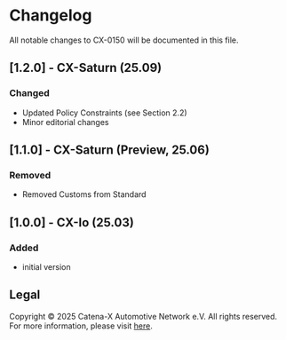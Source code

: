 # Changelog

All notable changes to CX-0150 will be documented in this file.

## [1.2.0] - CX-Saturn (25.09)

### Changed

- Updated Policy Constraints (see Section 2.2)
- Minor editorial changes

## [1.1.0] - CX-Saturn (Preview, 25.06)

### Removed

- Removed Customs from Standard

## [1.0.0] - CX-Io (25.03)

### Added

- initial version

## Legal

Copyright © 2025 Catena-X Automotive Network e.V. All rights reserved. For more information, please visit [here](/copyright).
